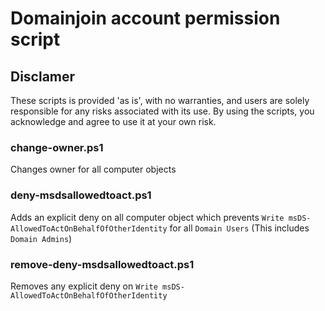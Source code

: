 # Domainjoin account permission script

## Disclamer

These scripts is provided 'as is', with no warranties, and users are solely responsible for any risks associated with its use. 
By using the scripts, you acknowledge and agree to use it at your own risk.

### change-owner.ps1

Changes owner for all computer objects

### deny-msdsallowedtoact.ps1

Adds an explicit deny on all computer object which prevents `Write msDS-AllowedToActOnBehalfOfOtherIdentity` for all `Domain Users` (This includes `Domain Admins`)

### remove-deny-msdsallowedtoact.ps1

Removes any explicit deny on `Write msDS-AllowedToActOnBehalfOfOtherIdentity`
